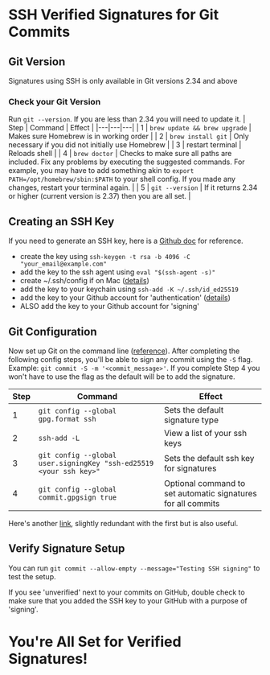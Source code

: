 # SSH Verified Signatures for Git Commits

## Git Version

Signatures using SSH is only available in Git versions 2.34 and above

### Check your Git Version

Run `git --version`.  If you are less than 2.34 you will need to update it.
| Step | Command | Effect |
|---|---|---|
| 1 | `brew update && brew upgrade` | Makes sure Homebrew is in working order |
| 2 | `brew install git` | Only necessary if you did not initially use Homebrew |
| 3 | restart terminal | Reloads shell |
| 4 | `brew doctor` | Checks to make sure all paths are included. Fix any problems by executing the suggested commands. For example, you may have to add something akin to `export PATH=/opt/homebrew/sbin:$PATH` to your shell config. If you made any changes, restart your terminal again. |
| 5 | `git --version` | If it returns 2.34 or higher (current version is 2.37) then you are all set. |

## Creating an SSH Key

If you need to generate an SSH key, here is a [Github doc](https://docs.github.com/en/authentication/connecting-to-github-with-ssh/generating-a-new-ssh-key-and-adding-it-to-the-ssh-agent) for reference. 

- create the key using `ssh-keygen -t rsa -b 4096 -C "your_email@example.com"`
- add the key to the ssh agent using `eval "$(ssh-agent -s)"`
- create ~/.ssh/config if on Mac ([details](https://docs.github.com/en/authentication/connecting-to-github-with-ssh/generating-a-new-ssh-key-and-adding-it-to-the-ssh-agent#adding-your-ssh-key-to-the-ssh-agent))
- add the key to your keychain using `ssh-add -K ~/.ssh/id_ed25519`
- add the key to your Github account for 'authentication' ([details](https://docs.github.com/en/authentication/connecting-to-github-with-ssh/adding-a-new-ssh-key-to-your-github-account))
- ALSO add the key to your Github account for 'signing'

## Git Configuration

Now set up Git on the command line ([reference](https://calebhearth.com/sign-git-with-ssh)). After completing the following config steps, you'll be able to sign any commit using the `-S` flag. Example: `git commit -S -m '<commit_message>'`. If you complete Step 4 you won't have to use the flag as the default will be to add the signature.

| Step | Command | Effect |
|---|---|---|
| 1 | `git config --global gpg.format ssh` | Sets the default signature type |
| 2 | `ssh-add -L` | View a list of your ssh keys |
| 3 | `git config --global user.signingKey "ssh-ed25519 <your ssh key>"` | Sets the default ssh key for signatures |
| 4 | `git config --global commit.gpgsign true` | Optional command to set automatic signatures for all commits |

Here's another [link](https://blog.dbrgn.ch/2021/11/16/git-ssh-signatures/), slightly redundant with the first but is also useful.

## Verify Signature Setup

You can run `git commit --allow-empty --message="Testing SSH signing"` to test the setup.

If you see 'unverified' next to your commits on GitHub, double check to make sure that you added the SSH key to your GitHub with a purpose of 'signing'.

# You're All Set for Verified Signatures!
